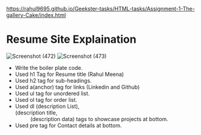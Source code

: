 https://rahul9695.github.io/Geekster-tasks/HTML-tasks/Assignment-1-The-gallery-Cake/index.html
# Resume Site Explaination

![Screenshot (472)](https://github.com/rahul9695/Geekster-tasks/assets/120627949/c7ce05d0-6a8a-4b7a-a08b-9ff6353f286a)
![Screenshot (473)](https://github.com/rahul9695/Geekster-tasks/assets/120627949/d61ca3ca-deb4-4a45-aaa4-b2b5efbd98b3)

* Write the boiler plate code.
* Used h1 Tag for Resume title (Rahul Meena)
* Used h2 tag for sub-headings.
* Used a(anchor) tag</a> for links (Linkedin and Github)
* Used ul tag for unordered list.
* Used ol tag for order list.
* Used dl (description List), <dt> (description title, <dd> (description data) tags to showcase projects at bottom.
* Used pre tag for Contact details at bottom.
